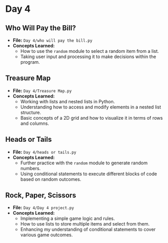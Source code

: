 # Day 4 

## Who Will Pay the Bill?
- **File:** `Day 4/who will pay the bill.py`
- **Concepts Learned:**
  - How to use the `random` module to select a random item from a list.
  - Taking user input and processing it to make decisions within the program.

## Treasure Map
- **File:** `Day 4/Treasure Map.py`
- **Concepts Learned:**
  - Working with lists and nested lists in Python.
  - Understanding how to access and modify elements in a nested list structure.
  - Basic concepts of a 2D grid and how to visualize it in terms of rows and columns.

## Heads or Tails
- **File:** `Day 4/heads or tails.py`
- **Concepts Learned:**
  - Further practice with the `random` module to generate random numbers.
  - Using conditional statements to execute different blocks of code based on random outcomes.

## Rock, Paper, Scissors
- **File:** `Day 4/Day 4 project.py`
- **Concepts Learned:**
  - Implementing a simple game logic and rules.
  - How to use lists to store multiple items and select from them.
  - Enhancing my understanding of conditional statements to cover various game outcomes.
